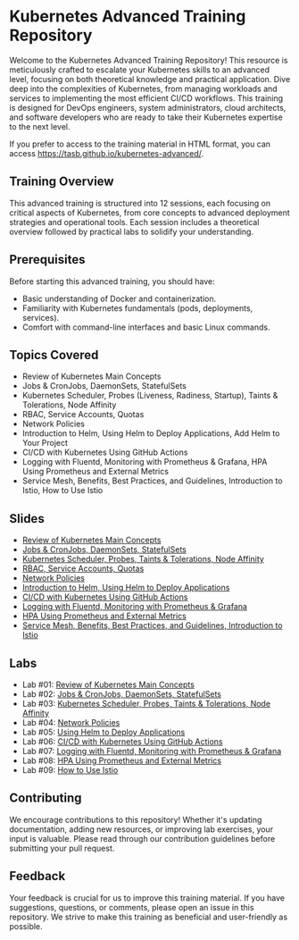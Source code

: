 # Kubernetes Advanced Training Repository

Welcome to the Kubernetes Advanced Training Repository!
This resource is meticulously crafted to escalate your Kubernetes skills to an advanced level, focusing on both theoretical knowledge and practical application.
Dive deep into the complexities of Kubernetes, from managing workloads and services to implementing the most efficient CI/CD workflows.
This training is designed for DevOps engineers, system administrators, cloud architects, and software developers who are ready to take their Kubernetes expertise to the next level.

If you prefer to access to the training material in HTML format, you can access <https://tasb.github.io/kubernetes-advanced/>.

## Training Overview

This advanced training is structured into 12 sessions, each focusing on critical aspects of Kubernetes, from core concepts to advanced deployment strategies and operational tools.
Each session includes a theoretical overview followed by practical labs to solidify your understanding.

## Prerequisites

Before starting this advanced training, you should have:

- Basic understanding of Docker and containerization.
- Familiarity with Kubernetes fundamentals (pods, deployments, services).
- Comfort with command-line interfaces and basic Linux commands.

## Topics Covered

- Review of Kubernetes Main Concepts
- Jobs & CronJobs, DaemonSets, StatefulSets
- Kubernetes Scheduler, Probes (Liveness, Radiness, Startup), Taints & Tolerations, Node Affinity
- RBAC, Service Accounts, Quotas
- Network Policies
- Introduction to Helm, Using Helm to Deploy Applications, Add Helm to Your Project
- CI/CD with Kubernetes Using GitHub Actions
- Logging with Fluentd, Monitoring with Prometheus & Grafana, HPA Using Prometheus and External Metrics
- Service Mesh, Benefits, Best Practices, and Guidelines, Introduction to Istio, How to Use Istio

## Slides

- [Review of Kubernetes Main Concepts](slides/01.ReviewMainConcepts.pdf)
- [Jobs & CronJobs, DaemonSets, StatefulSets](slides/02.OtherWorkloads.pdf)
- [Kubernetes Scheduler, Probes, Taints & Tolerations, Node Affinity](slides/03.Scheduling.pdf)
- [RBAC, Service Accounts, Quotas](slides/04.RBAC.pdf)
- [Network Policies](slides/05.NetworkPolicies.pdf)
- [Introduction to Helm, Using Helm to Deploy Applications](slides/06.Helm.pdf)
- [CI/CD with Kubernetes Using GitHub Actions](slides/session-08.pdf)
- [Logging with Fluentd, Monitoring with Prometheus & Grafana](slides/session-09.pdf)
- [HPA Using Prometheus and External Metrics](slides/session-10.pdf)
- [Service Mesh, Benefits, Best Practices, and Guidelines, Introduction to Istio](slides/session-11.pdf)

## Labs

- Lab #01: [Review of Kubernetes Main Concepts](labs/lab-01.md)
- Lab #02: [Jobs & CronJobs, DaemonSets, StatefulSets](labs/lab-02.md)
- Lab #03: [Kubernetes Scheduler, Probes, Taints & Tolerations, Node Affinity](labs/lab-03.md)
- Lab #04: [Network Policies](labs/lab-04.md)
- Lab #05: [Using Helm to Deploy Applications](labs/lab-05.md)
- Lab #06: [CI/CD with Kubernetes Using GitHub Actions](labs/lab-06.md)
- Lab #07: [Logging with Fluentd, Monitoring with Prometheus & Grafana](labs/lab-07.md)
- Lab #08: [HPA Using Prometheus and External Metrics](labs/lab-08.md)
- Lab #09: [How to Use Istio](labs/lab-09.md)

## Contributing

We encourage contributions to this repository! Whether it's updating documentation, adding new resources, or improving lab exercises, your input is valuable. Please read through our contribution guidelines before submitting your pull request.

## Feedback

Your feedback is crucial for us to improve this training material. If you have suggestions, questions, or comments, please open an issue in this repository. We strive to make this training as beneficial and user-friendly as possible.
